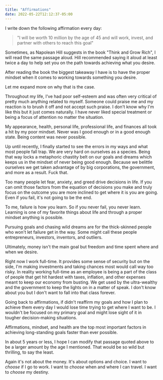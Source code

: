 ```yaml
---
title: "Affirmations"
date: 2022-05-22T12:12:37-05:00
---
```


I write down the following affirmation every day:

> "I will be worth 10 million by the age of 45 and will work, invest, and partner with others to reach this goal"

Sometimes, as Napolean Hill suggests in the book "Think and Grow Rich", I will read the same passage aloud. Hill recommended saying it aloud at least twice a day to help set you on the path towards achieving what you desire.

After reading the book the biggest takeaway I have is to have the proper mindset when it comes to working towards something you desire.

Let me expand more on why that is the case.

Throughout my life, I've had poor self-esteem and was often very critical of pretty much anything related to myself. Someone could praise me and my reaction is to brush it off and not accept such praise. I don't know why I'm like this but it just comes naturally. I have never liked special treatment or being a focus of attention no matter the situation.

My appearance, health, personal life, professional life, and finances all took a hit by my poor mindset. Never was I good enough or in a good enough state. Being content was never possible.

Up until recently, I finally started to see the errors in my ways and what most people fall trap. We are very hard on ourselves as a species. Being that way locks a metaphoric chastity belt on our goals and dreams which keeps us in the mindset of never being good enough. Because we belittle ourselves we get taken advantage of by big corporations, the government, and more as a result. Fuck that.

Too many people let fear, anxiety, and greed drive decisions in life. If you can omit those factors from the equation of decisions you make and truly focus on the outcome you are more inclined to get where it is you are going. Even if you fail, it's not going to be the end.

To me, failure is how you learn. So if you never fail, you never learn. Learning is one of my favorite things about life and through a proper mindset anything is possible.

Pursuing goals and chasing wild dreams are for the thick-skinned people who won't let failure get in the way. Some might call these people entrepreneurs, investors, inventors, and outliers.

Ultimately, money isn't the main goal but freedom and time spent where and when we desire.

Right now I work full-time. It provides some sense of security but on the side, I'm making investments and taking chances most would call way too risky. In reality working full-time as an employee is being a part of the class of people that get hit hardest with taxes, inflation, and other expenses meant to keep our economy from busting. We get used by the ultra-wealthy and the government to keep the lights on in a matter of speak. I don't know about you but I don't want to fall into that class forever.

Going back to affirmations, if didn't reaffirm my goals and how I plan to achieve them every day I would lose time trying to get where I want to be. I wouldn't be focused on my primary goal and might lose sight of it in tougher decision-making situations.

Affirmations, mindset, and health are the top most important factors in achieving long-standing goals faster than ever possible.

In about 5 years or less, I hope I can modify that passage quoted above to be a larger amount by the age I mentioned. That would be so wild but thrilling, to say the least.

Again it's not about the money. It's about options and choice. I want to _choose_ if I go to work. I want to _choose_ when and where I can travel. I want to _choose_ my destiny.
